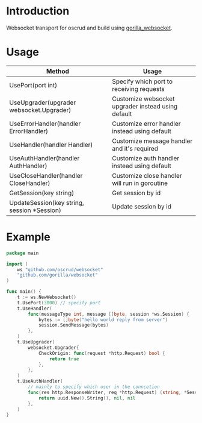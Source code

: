 # Introduction

Websocket transport for oscrud and build using [gorilla_websocket](https://github.com/gorilla/websocket).

# Usage

| Method                                      | Usage                                              |
| ------------------------------------------- | -------------------------------------------------- |
| UsePort(port int)                           | Specify which port to receiving requests           |
| UseUpgrader(upgrader websocket.Upgrader)    | Customize websocket upgrader instead using default |
| UseErrorHandler(handler ErrorHandler)       | Customize error handler instead using default      |
| UseHandler(handler Handler)                 | Customize message handler and it's required        |
| UseAuthHandler(handler AuthHandler)         | Customize auth handler instead using default       |
| UseCloseHandler(handler CloseHandler)       | Customize close handler will run in goroutine      |
| GetSession(key string)                      | Get session by id                                  |
| UpdateSession(key string, session *Session) | Update session by id                               |

# Example

```go
package main

import (
    ws "github.com/oscrud/websocket"
	"github.com/gorilla/websocket"
)

func main() {
    t := ws.NewWebsocket()
    t.UsePort(3000) // specify port
    t.UseHandler(
        func(messageType int, message []byte, session *ws.Session) {
            bytes := []byte("hello world reply from server")
            session.SendMessage(bytes)
        },
    )
    t.UseUpgrader(
        websocket.Upgrader{
			CheckOrigin: func(request *http.Request) bool {
				return true
			},
        },
    )
    t.UseAuthHandler(
        // mainly to specify which user in the conncetion
		func(res http.ResponseWriter, req *http.Request) (string, *Session, error) {
			return uuid.New().String(), nil, nil 
		},
    )
}

```